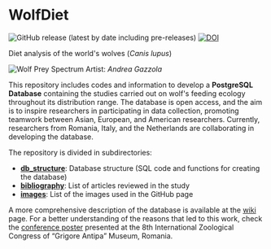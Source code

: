 # WolfDiet
![GitHub release (latest by date including pre-releases)](https://img.shields.io/github/v/release/andreacorra/wolfdiet?include_prereleases)
[![DOI](https://zenodo.org/badge/162189606.svg)](https://zenodo.org/badge/latestdoi/162189606)  


Diet analysis of the world's wolves (*Canis lupus*)

![Wolf Prey Spectrum](https://github.com/andreacorra/WolfDiet/blob/master/images/wolf_prey_spectrum.png)
Artist: _Andrea Gazzola_

This repository includes codes and information to develop a **PostgreSQL Database** containing the studies carried out on wolf's feeding ecology throughout its distribution range. The database is open access, and the aim is to inspire researchers in participating in data collection, promoting teamwork between Asian, European, and American researchers. Currently, researchers from Romania, Italy, and the Netherlands are collaborating in developing the database.

The repository is divided in subdirectories:  

* **[db_structure](https://github.com/andreacorra/WolfDiet/tree/master/db_structure)**: Database structure (SQL code and functions for creating the database)
* **[bibliography](https://github.com/andreacorra/WolfDiet/tree/master/bibliography)**: List of articles reviewed in the study
* **[images](https://github.com/andreacorra/WolfDiet/tree/master/images)**: List of the images used in the GitHub page

A more comprehensive description of the database is available at the [wiki](https://github.com/andreacorra/WolfDiet/wiki) page. For a better understanding of the reasons that led to this work, check the [conference poster](https://www.researchgate.net/publication/310561849_Food_habits_of_wolf_in_Eurasia_a_proposal_for_an_open_access_database) presented at the 8th International Zoological Congress of “Grigore Antipa” Museum, Romania.
